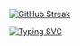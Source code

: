 [![GitHub Streak](https://github-readme-streak-stats.herokuapp.com?user=TuanAnhNQ333&theme=ambient-gradient&hide_border=true)](https://git.io/streak-stats)

  [![Typing SVG](https://readme-typing-svg.demolab.com/?lines=Hello+everyone;Welcome+to+my+profile)](https://git.io/typing-svg)

<!---

TuanAnhNQ333/TuanAnhNQ333 is a ✨ special ✨ repository because its `README.md` (this file) appears on your GitHub profile.
You can click the Preview link to take a look at your changes.
--->
